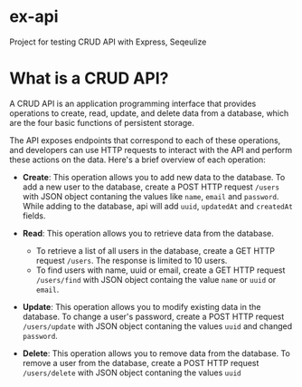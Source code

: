 # ex-api

Project for testing CRUD API with Express, Seqeulize

# What is a CRUD API?

A CRUD API is an application programming interface that provides operations to create, read, update, and delete data from a database, which are the four basic functions of persistent storage.

The API exposes endpoints that correspond to each of these operations, and developers can use HTTP requests to interact with the API and perform these actions on the data. Here's a brief overview of each operation:

- **Create**: This operation allows you to add new data to the database. To add a new user to the database, create a POST HTTP request `/users` with JSON object contaning the values like `name`, `email` and `password`. While adding to the database, api will add `uuid`, `updatedAt` and `createdAt` fields.

- **Read**: This operation allows you to retrieve data from the database.

  - To retrieve a list of all users in the database, create a GET HTTP request `/users`. The response is limited to 10 users.
  - To find users with name, uuid or email, create a GET HTTP request `/users/find` with JSON object containg the value `name` or `uuid` or `email`.

- **Update**: This operation allows you to modify existing data in the database. To change a user's password, create a POST HTTP request `/users/update` with JSON object contaning the values `uuid` and changed `password`.

- **Delete**: This operation allows you to remove data from the database. To remove a user from the database, create a POST HTTP request `/users/delete` with JSON object contaning the values `uuid`
